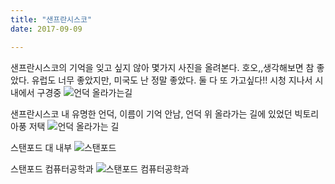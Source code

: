 ```yaml
---
title: "샌프란시스코"
date: 2017-09-09

---
```


샌프란시스코의 기억을 잊고 싶지 않아 몇가지 사진을 올려본다. 호오,,생각해보면 참 좋았다. 유럽도 너무 좋았지만, 미국도 난 정말 좋았다. 둘 다 또 가고싶다!!
시청 지나서 시내에서 구경중
![언덕 올라가는길](https://lh3.googleusercontent.com/a6Ni1gqzCGmOWwnfV7tP8tSriDdAndZLB64LGk0hPJWQJF-5b7GDZ2jrWf5hZgDJGSc9CsNZ=w2688-h1934)

샌프란시스코 내 유명한 언덕, 이름이 기억 안남, 언덕 위 올라가는 길에 있었던 빅토리아풍 저택
![언덕 올라가는 길](https://lh5.googleusercontent.com/kbq_sKPDae8_5MUHH7Zw-cGjctNgyfPxBsvKCwVt1kbQJ3VIVOKqR73x8-dqYqk8gIS93PX6S4b0IXc=w3360-h1952-rw)

스탠포드 대 내부
![스탠포드](https://lh6.googleusercontent.com/cJujUVJbKocOJl6VC5LG4RzqXheflsKSyj7xglZoEZff8p1UmwodoS5_OOJH_mHBQCsldxFIJkHlq7A=w3360-h1952-rw)

스탠포드 컴퓨터공학과
![스탠포드 컴퓨터공학과](https://lh3.googleusercontent.com/8Z18pWodOseguKqwOwXE29mj-bg9MT-BDnHL2EQ2PHUZfimZErB6bSH6GBcRg-_l1-Rn7t9-uFTs-mk=w3360-h1952-rw)
